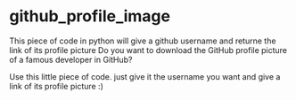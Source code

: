 # github_profile_image
This piece of code in python will give a github username and returne the link of its profile picture
Do you want to download the GitHub profile picture of a famous developer in GitHub?

Use this little piece of code. just give it the username you want and give a link of its profile picture :)
